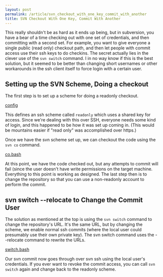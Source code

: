 ```yaml
---
layout: post
permalink: /article/svn_checkout_with_one_key_commit_with_another
title: SVN Checkout With One Key, Commit With Another
---
```


This really shouldn't be as hard as it ends up being, but in subversion, you have a bear of a time checking out with one set of credentials, and then committing with a second set. For example, you want to give everyone a single public (read only) checkout path, and then let people with commit access use their ssh keys to do checkins. The secret actually lies in the clever use of the `svn switch` command. I in no way know if this is the best solution, but it seemed to be better than changing short usernames or other workarounds in the ssh client itself to force login with a certain user.

## Setting up the SVN Scheme, Doing a checkout

The first step is to set up a scheme for doing a readonly checkout.

[config](https://gist.github.com/341711#file_config)

This defines an ssh scheme called `readonly` which uses a shared key for access. Since we're dealing with this over SSH, everyone needs some kind of login, and this happened to be how it was set up coming in. (This would be mountains easier if "read only" was accomplished over https.)

Once we have the svn scheme set up, we can checkout the code using the `svn co` command.

[co.bash](https://gist.github.com/341711#file_co.bash)

At this point, we have the code checked out, but any attempts to commit will fail (since the user doesn't have write permissions on the target machine. Everything to this point is working as designed. The last step then is to change the repository so that you can use a non-readonly account to perform the commit.

## svn switch --relocate to Change the Commit User
The solution as mentioned at the top is using the `svn switch` command to change the repository's URL. It's the same URL, but by changing the scheme, we enable normal ssh commits (where the local user could presumably use their own private key). The svn switch command uses the --relocate command to rewrite the URLs.

[switch.bash](https://gist.github.com/341711#file_switch.bash)

Our svn commit now goes through over svn ssh using the local user's credentials. If you ever want to revoke the commit access, you can call `svn switch` again and change back to the readonly scheme.
